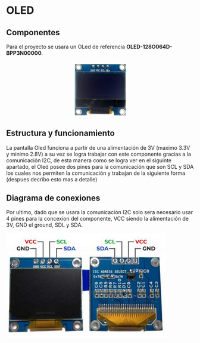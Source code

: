 
# OLED
## Componentes
Para el proyecto se usara un OLed de referencia **OLED-128O064D-BPP3N00000**.

<p align="center">
  <img src="/Imagenes/Elooled.png" align="center" width = 150>
</p>

## Estructura y funcionamiento 
La pantalla Oled funciona a partir de una alimentación de 3V (maximo 3.3V y minimo 2.8V) a su vez se logra trabajar con este componente gracias a la comunicación I2C, de esta manera como se logra ver en el siguinte apartado, el Oled posee dos pines para la comunicación que son SCL y SDA los cuales nos permiten la comunicación y trabajan de la siguiente forma (despues decribo esto mas a detalle)
## Diagrama de conexiones
Por ultimo, dado que se usara la comunicación I2C solo sera necesario usar 4 pines para la concexion del componente, VCC siendo la alimentación de 3V, GND el ground, SDL y SDA.

![Screenshot](/Imagenes/ElOled.png)
